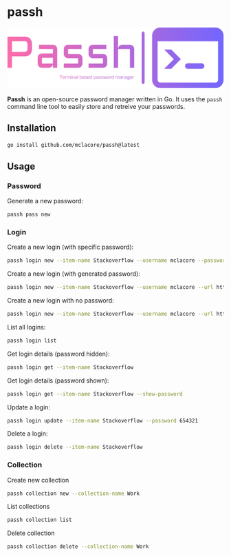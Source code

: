 # passh

![Passh logo](./assets/logo-no-background.png)

**Passh** is an open-source password manager written in Go. It uses the `passh` command line tool to easily store and retreive your passwords.

## Installation

```bash
go install github.com/mclacore/passh@latest
```

## Usage

### Password
Generate a new password:
```bash
passh pass new
```

### Login
Create a new login (with specific password):
```bash
passh login new --item-name Stackoverflow --username mclacore --password 123456 --url https://stackoverflow.com
```

Create a new login (with generated password):
```bash
passh login new --item-name Stackoverflow --username mclacore --url https://stackoverflow.com
```

Create a new login with no password:
```bash
passh login new --item-name Stackoverflow --username mclacore --url https://stackoverflow.com --no-password
```

List all logins:
```bash
passh login list
```

Get login details (password hidden):
```bash
passh login get --item-name Stackoverflow
```

Get login details (password shown):
```bash
passh login get --item-name Stackoverflow --show-password
```

Update a login:
```bash
passh login update --item-name Stackoverflow --password 654321
```

Delete a login:
```bash
passh login delete --item-name Stackoverflow
```

### Collection
Create new collection
```bash
passh collection new --collection-name Work
```

List collections
```bash
passh collection list
```

Delete collection
```bash
passh collection delete --collection-name Work
```
<!---
TODO:

- Need to decrypt on db call, then encrypt after db call
- Need fast decrypt/encrypt
- Double encryption on passwords?
- Iterate through itemNames when doing a GET and list all matching items
- Add collection argument to login
- Create a default collection for initial login items
- Move login items to another collection

Move login item to another collection
```bash
passh login move --from-collection Personal --to-collection Work
```
-->
